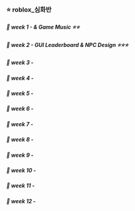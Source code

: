 ### ⭐️ roblox_심화반

##### 📌 week 1 - & Game Music ⭐️⭐️
##### 📌 week 2 - GUI Leaderboard & NPC Design ⭐️⭐️⭐️
##### 📌 week 3 -
##### 📌 week 4 -
##### 📌 week 5 -
##### 📌 week 6 -

##### 📌 week 7 - 
##### 📌 week 8 - 
##### 📌 week 9 - 
##### 📌 week 10 - 
##### 📌 week 11 - 
##### 📌 week 12 - 
